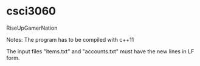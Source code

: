# csci3060
RiseUpGamerNation

Notes:
The program has to be compiled with c++11

The input files "items.txt" and "accounts.txt" must have the new lines in LF form.
